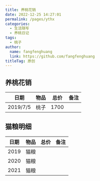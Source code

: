 ```yaml
---
title: 养桃花销
date: 2022-12-25 14:27:01
permalink: /pages/ythx
categories: 
  - 生活随写
  - 养桃日记
tags: 
  - 桃子
author: 
  name: fangfenghuang
  link: https://github.com/fangfenghuang
titleTag: 原创
---
```



## 养桃花销
|日期|物品|总价|备注|
|----|----|--------|---------|
|2019/7/5|桃子|1700


## 猫粮明细
|日期|物品|总价|备注|
|----|----|--------|---------|
|2019|猫粮|
|2020|猫粮|
|2021|猫粮|